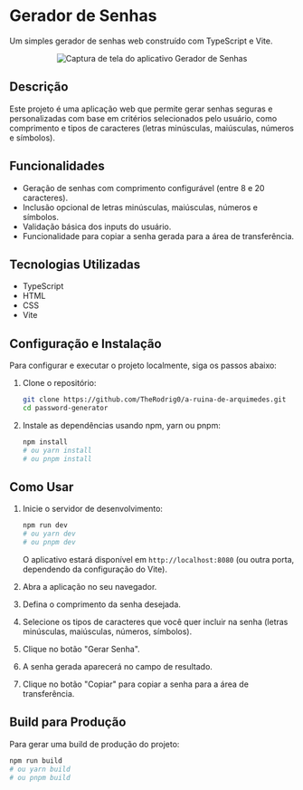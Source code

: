 # Gerador de Senhas

Um simples gerador de senhas web construído com TypeScript e Vite.

<div align="center">
  <img src="https://github.com/user-attachments/assets/77f3a679-04b8-4317-b450-701faf6aa9f1" alt="Captura de tela do aplicativo Gerador de Senhas">
</div>

## Descrição

Este projeto é uma aplicação web que permite gerar senhas seguras e personalizadas com base em critérios selecionados pelo usuário, como comprimento e tipos de caracteres (letras minúsculas, maiúsculas, números e símbolos).

## Funcionalidades

*   Geração de senhas com comprimento configurável (entre 8 e 20 caracteres).
*   Inclusão opcional de letras minúsculas, maiúsculas, números e símbolos.
*   Validação básica dos inputs do usuário.
*   Funcionalidade para copiar a senha gerada para a área de transferência.

## Tecnologias Utilizadas

*   TypeScript
*   HTML
*   CSS
*   Vite

## Configuração e Instalação

Para configurar e executar o projeto localmente, siga os passos abaixo:

1.  Clone o repositório:
    ```bash
    git clone https://github.com/TheRodrig0/a-ruina-de-arquimedes.git
    cd password-generator
    ```

2.  Instale as dependências usando npm, yarn ou pnpm:
    ```bash
    npm install
    # ou yarn install
    # ou pnpm install
    ```

## Como Usar

1.  Inicie o servidor de desenvolvimento:
    ```bash
    npm run dev
    # ou yarn dev
    # ou pnpm dev
    ```
    O aplicativo estará disponível em `http://localhost:8080` (ou outra porta, dependendo da configuração do Vite).

2.  Abra a aplicação no seu navegador.

3.  Defina o comprimento da senha desejada.

4.  Selecione os tipos de caracteres que você quer incluir na senha (letras minúsculas, maiúsculas, números, símbolos).

5.  Clique no botão "Gerar Senha".

6.  A senha gerada aparecerá no campo de resultado.

7.  Clique no botão "Copiar" para copiar a senha para a área de transferência.

## Build para Produção

Para gerar uma build de produção do projeto:

```bash
npm run build
# ou yarn build
# ou pnpm build
